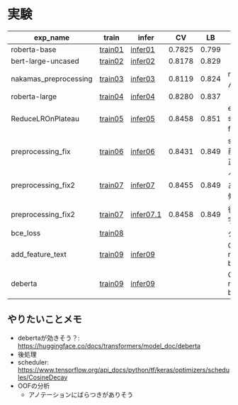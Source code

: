 # 実験





|exp_name|train|infer|CV|LB|memo|
|--|--|--|--|--|--|
|roberta-base|[train01]|[infer01]|0.7825|0.799||
|bert-large-uncased|[train02]|[infer02]|0.8178|0.829||
|nakamas_preprocessing|[train03]|[infer03]|0.8119|0.824|nakamaさんの前処理|
|roberta-large|[train04]|[infer04]|0.8280|0.837||
|ReduceLROnPlateau|[train05]|[infer05]|0.8458|0.851|early stoppingをf1で|
|preprocessing_fix|[train06]|[infer06]|0.8431|0.849|seq_l=448, 前処理の修正|
|preprocessing_fix2|[train07]|[infer07]|0.8455|0.849|↑にバグがあったので修正|
|preprocessing_fix2|[train07]|[infer07.1]|0.8458|0.849|後処理(1文字, the)|
|bce_loss|[train08]||||ダメそう|
|add_feature_text|[train09]|[infer09]|||GPU, roberta-base|
|deberta|[train09]|[infer09]|||GPU, roberta-base|

[train01]:https://www.kaggle.com/takamichitoda/nbme-train-transformer-on-tpu?scriptVersionId=87293546
[infer01]:https://www.kaggle.com/takamichitoda/nbme-infer-transformer-on-gpu?scriptVersionId=87343942
[train02]:https://www.kaggle.com/takamichitoda/nbme-train-transformer-on-tpu?scriptVersionId=87343891
[infer02]:https://www.kaggle.com/takamichitoda/nbme-infer-transformer-on-gpu?scriptVersionId=87346757
[train03]:https://www.kaggle.com/takamichitoda/nbme-train-transformer-on-tpu?scriptVersionId=87349915
[infer03]:https://www.kaggle.com/takamichitoda/nbme-infer-transformer-on-gpu?scriptVersionId=87352776
[train04]:https://www.kaggle.com/takamichitoda/nbme-train-transformer-on-tpu?scriptVersionId=87353216
[infer04]:https://www.kaggle.com/takamichitoda/nbme-infer-transformer-on-gpu?scriptVersionId=87355488
[train05]:https://www.kaggle.com/takamichitoda/nbme-train-transformer-on-tpu?scriptVersionId=87357727
[infer05]:https://www.kaggle.com/takamichitoda/nbme-infer-transformer-on-gpu?scriptVersionId=87360960
[train06]:https://www.kaggle.com/takamichitoda/nbme-train-transformer-on-tpu?scriptVersionId=87387152
[infer06]:https://www.kaggle.com/takamichitoda/nbme-infer-transformer-on-gpu?scriptVersionId=87428373
[train07]:https://www.kaggle.com/takamichitoda/nbme-train-transformer-on-tpu?scriptVersionId=87432030
[infer07]:https://www.kaggle.com/takamichitoda/nbme-infer-transformer-on-gpu?scriptVersionId=87434887
[infer07.1]:https://www.kaggle.com/takamichitoda/nbme-infer-transformer-on-gpu?scriptVersionId=87474982
[train08]:https://www.kaggle.com/takamichitoda/nbme-train-transformer-on-tpu?scriptVersionId=87439974
[train09]:https://www.kaggle.com/takamichitoda/nbme-train-transformer-on-gpu?scriptVersionId=87518649
[infer09]:xxx
[train09]:xxx
[infer09]:xxx

## やりたいことメモ
- debertaが効きそう？: https://huggingface.co/docs/transformers/model_doc/deberta
- 後処理
- scheduler: https://www.tensorflow.org/api_docs/python/tf/keras/optimizers/schedules/CosineDecay
- OOFの分析
  - アノテーションにばらつきがありそう
